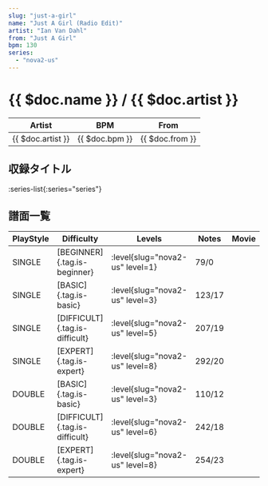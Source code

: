 ```yaml
---
slug: "just-a-girl"
name: "Just A Girl (Radio Edit)"
artist: "Ian Van Dahl"
from: "Just A Girl"
bpm: 130
series:
  - "nova2-us"
---
```


# {{ $doc.name }} / {{ $doc.artist }}

|Artist|BPM|From|
|------|---|----|
|{{ $doc.artist }}|{{ $doc.bpm }}|{{ $doc.from }}|

## 収録タイトル

:series-list{:series="series"}

## 譜面一覧

|PlayStyle|Difficulty|Levels|Notes|Movie|
|---------|----------|------|-----|-----|
|SINGLE|[BEGINNER]{.tag.is-beginner}|:level{slug="nova2-us" level=1}|79/0||
|SINGLE|[BASIC]{.tag.is-basic}|:level{slug="nova2-us" level=3}|123/17||
|SINGLE|[DIFFICULT]{.tag.is-difficult}|:level{slug="nova2-us" level=5}|207/19||
|SINGLE|[EXPERT]{.tag.is-expert}|:level{slug="nova2-us" level=8}|292/20||
|DOUBLE|[BASIC]{.tag.is-basic}|:level{slug="nova2-us" level=3}|110/12||
|DOUBLE|[DIFFICULT]{.tag.is-difficult}|:level{slug="nova2-us" level=6}|242/18||
|DOUBLE|[EXPERT]{.tag.is-expert}|:level{slug="nova2-us" level=8}|254/23||
